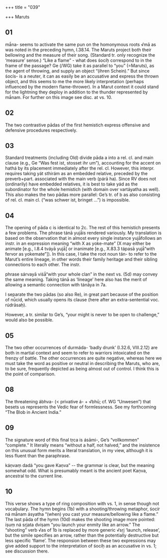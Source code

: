 +++
title = "039"

+++
Maruts


## 01
mā́na- seems to activate the same pun on the homonymous roots √mā as was noted in the preceding hymn, I.38.14. The Maruts project both their bellowing and the measure of their song. (Standard tr. only recognize the ‘measure’ sense.) “Like a flame” - what does śocíḥ correspond to in the frame of the passage? Ge (/WG) take it as parallel to “you” (=Maruts), as the agent of throwing, and supply an object “(ihren Schein).” But since śocís- is a neuter, it can as easily be an accusative and express the thrown object, and this seems to me the more likely interpretation (perhaps influenced by the modern flame-thrower). In a Marut context it could stand for the lightning they deploy in addition to the thunder represented by mā́nam. For further on this image see disc. at vs. 10.


## 02
The two contrastive pādas of the first hemistich express offensive and defensive procedures respectively.

## 03
Standard treatments (including Old) divide pāda a into a rel. cl. and main clause (e.g., Ge “Was fest ist, stosset ihr um”), accounting for the accent on hathá by its placement immediately after the rel. cl. However, this interpr. requires taking yát sthirám as an embedded relative, preceded by the preverb+part. associated with the main verb (párā ha). Since RV does not (ordinarily) have embedded relatives, it is best to take yád as the subordinator for the whole hemistich (with domain over vartáyatha as well). This also makes the two pādas more parallel: Ge’s tr. of b as also consisting of rel. cl. main cl. (“was schwer ist, bringet …”) is impossible.


## 04
The opening of pāda c is identical to 2c. The rest of this hemistich presents a few problems. The phrase tánā yujā́is rendered variously. My translation is based on the observation that in almost every single instance yujā́follows an instr. in an expression meaning “with X as yoke-mate” (X may either be animate [e.g., I.8.4 tváyā yujā́] or inanimate [e.g., X.83.3 tápasā yujā́“with fervor as yokemate”]). In this case, I take the root noun tán- to refer to the Marut’s entire lineage, in other words their family heritage and their sibling connections to each other. The instr.

phrase sárvayā viśā́“with your whole clan” in the next vs. (5d) may convey the same meaning. Taking tánā as ‘lineage’ here also has the merit of allowing a semantic connection with tánāya in 7a.

I separate the two pādas (so also Re), in great part because of the position of nū́cid, which usually opens its clause (here after an extra-sentential voc. rúdrāsaḥ).

However, a tr. similar to Ge’s, “your might is never to be open to challenge,” would also be possible.


## 05
The two other occurrences of durmáda- ‘badly drunk’ (I.32.6, VIII.2.12) are both in martial context and seem to refer to warriors intoxicated on the frenzy of battle. The other occurrences are quite negative, whereas here we must take the word as positive or neutral in describing the Maruts, who are, to be sure, frequently depicted as being almost out of control. I think this is the point of comparison.


## 08
The threatening ábhva- (< privative á- + √bhū; cf. WG “Unwesen”) that besets us represents the Vedic fear of formlessness. See my forthcoming “The Blob in Ancient India.”


## 09
The signature word of this final tṛca is ásāmi-, Ge’s “vollkommen” “complete.” It literally means “without a half, not halved,” and the insistence on this unusual form merits a literal translation, in my view, although it is less fluent than the paraphrase.

káṇvaṃ dadá “you gave Kaṇva” -- the grammar is clear, but the meaning somewhat odd. What is presumably meant is the ancient poet Kaṇva, ancestral to the current line.

## 10
This verse shows a type of ring composition with vs. 1, in sense though not vocabulary. The hymn begins (1b) with a shooting/throwing metaphor, śocír ná mā́nam ásyatha “(when) you cast your measure/bellowing like a flame.” The last pāda of the hymn (10d) makes the shooting image more pointed: íṣuṃ ná sṛjata dvíṣam “you launch your enmity like an arrow.” The “shooting” verb √as of 1b is replaced by more generic √sṛj ‘launch, release’, but the simile specifies an arrow, rather than the potentially destructive but less specific ‘flame’. The responsion between these two expressions may give added support to the interpretation of śocíḥ as an accusative in vs. 1; see discussion there.

